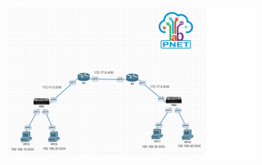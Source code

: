 <img src="https://github.com/luismb1411/RevisaoPTR/blob/main/Lab_Revisao1.png" alt="Lab1" align="center" />
